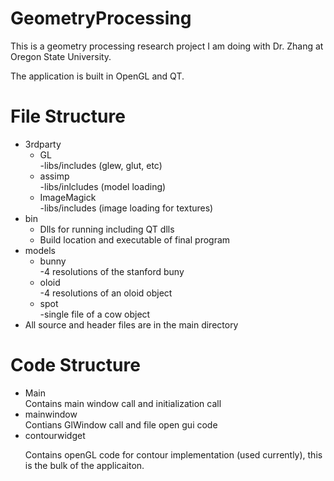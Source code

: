 # GeometryProcessing

This is a geometry processing research project I am doing with Dr. Zhang at Oregon State University.

The application is built in OpenGL and QT. 

# File Structure

<ul>
<li>3rdparty
    <ul>
    <li>GL</li>
        -libs/includes (glew, glut, etc)
    <li>assimp</li>
        -libs/inlcludes (model loading)
    <li>ImageMagick</li>
        -libs/includes (image loading for textures)
     </ul>
</li>        
<li>bin
    <ul>
    <li>Dlls for running including QT dlls</li>
    <li>Build location and executable of final program</li>
    </ul>
</li>
<li>models
    <ul>
    <li>bunny</li>
        -4 resolutions of the stanford buny
    <li>oloid</li>
        -4 resolutions of an oloid object
    <li>spot</li>
        -single file of a cow object
     </ul>
</li>        
<li>All source and header files are in the main directory</li>
</ul>

# Code Structure

<ul>
<li>Main</li>
    Contains main window call and initialization call
<li>mainwindow</li>
    Contians GlWindow call and file open gui code
<li>contourwidget</li>
    <p>Contains openGL code for contour implementation (used currently),
    this is the bulk of the applicaiton.</p>
</ul>    
